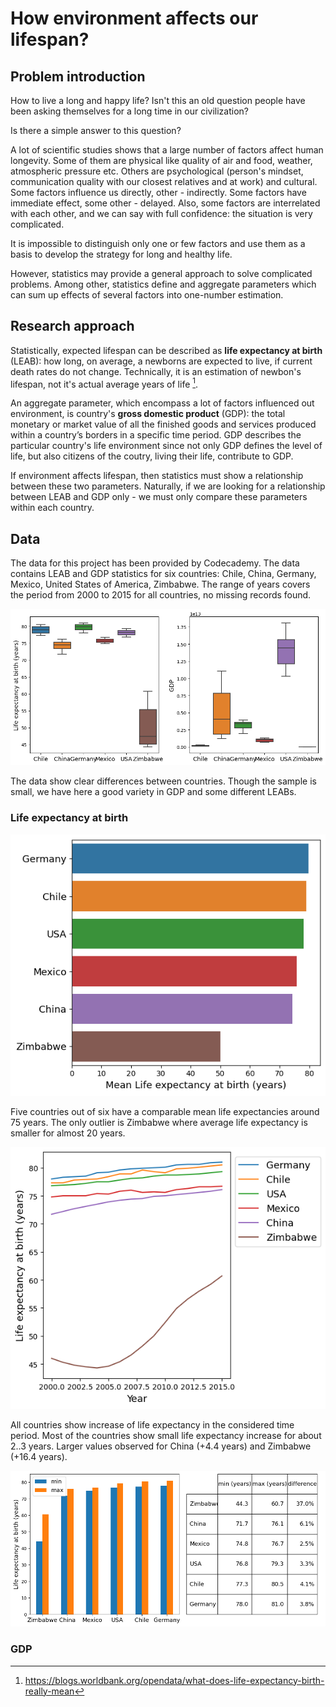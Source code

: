 # How environment affects our lifespan?

## Problem introduction

How to live a long and happy life? Isn't this an old question people have been asking themselves for a long time in our civilization?

Is there a simple answer to this question?

A lot of scientific studies shows that a large number of factors affect human longevity. Some of them are physical like quality of air and food, weather, atmospheric pressure etc. Others are psychological (person's mindset, communication quality with our closest relatives and at work) and cultural. Some factors influence us directly, other - indirectly. Some factors have immediate effect, some other - delayed. Also, some factors are interrelated with each other, and we can say with full confidence: the situation is very complicated.

It is impossible to distinguish only one or few factors and use them as a basis to develop the strategy for long and healthy life.

However, statistics may provide a general approach to solve complicated problems. Among other, statistics define and aggregate parameters which can sum up effects of several factors into one-number estimation.

## Research approach

Statistically, expected lifespan can be described as **life expectancy at birth** (LEAB): how long, on average, a newborns are expected to live, if current death rates do not change. Technically, it is an estimation of newbon's lifespan, not it's actual average years of life [^1].

An aggregate parameter, which encompass a lot of factors influenced out environment, is country's **gross domestic product** (GDP): the total monetary or market value of all the finished goods and services produced within a country’s borders in a specific time period. GDP describes the particular country's life environment since not only GDP defines the level of life, but also citizens of the coutry, living their life, contribute to GDP.

If environment affects lifespan, then statistics must show a relationship between these two parameters. Naturally, if we are looking for a relationship between LEAB and GDP only - we must only compare these parameters within each country.

## Data

The data for this project has been provided by Codecademy. The data contains LEAB and GDP statistics for six countries: Chile, China, Germany, Mexico, United States of America, Zimbabwe. The range of years covers the period from 2000 to 2015 for all countries, no missing records found.

![data overview](le_gdp_box_by_country.png)

The data show clear differences between countries. Though the sample is small, we have here a good variety in GDP and some different LEABs.

### Life expectancy at birth

![test img](le_bar_by_country.png)

Five countries out of six have a comparable mean life expectancies around 75 years. The only outlier is Zimbabwe where average life expectancy is smaller for almost 20 years.

![test img](le_lines_by_year_country.png)

All countries show increase of life expectancy in the considered time period. Most of the countries show small life expectancy increase for about 2..3 years. Larger values observed for China (+4.4 years) and Zimbabwe (+16.4 years).


![test img](le_extrema_by_country.png)

### GDP




[^1]: https://blogs.worldbank.org/opendata/what-does-life-expectancy-birth-really-mean






